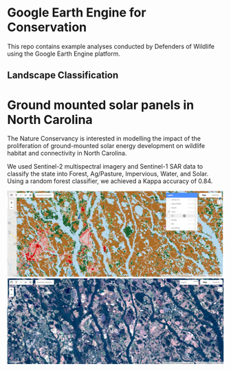 # Google Earth Engine for Conservation

This repo contains example analyses conducted by Defenders of Wildlife using the Google Earth Engine platform.

## Landscape Classification
# Ground mounted solar panels in North Carolina

The Nature Conservancy is interested in modelling the impact of the proliferation of ground-mounted solar energy development on wildlife habitat and connectivity in North Carolina.  

We used Sentinel-2 multispectral imagery and Sentinel-1 SAR data to classify the state into Forest, Ag/Pasture, Impervious, Water, and Solar.  Using a random forest classifier, we achieved a Kappa accuracy of 0.84.

<div id="NC-slider" class = "juxtapose" data-startingposition = "30%">
  <img src = "/nlcd.jpg" data-label = "Classification"/>
  <img src = "/S2.jpg" data-label = "Sentinel-2"/>
</div>

<script src="https://cdn.knightlab.com/libs/juxtapose/latest/js/juxtapose.min.js"></script>

<link rel="stylesheet" href="https://cdn.knightlab.com/libs/juxtapose/latest/css/juxtapose.css">
